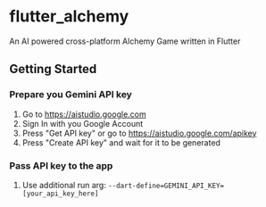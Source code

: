 # flutter_alchemy

An AI powered cross-platform Alchemy Game written in Flutter

## Getting Started

### Prepare you Gemini API key

1. Go to https://aistudio.google.com
2. Sign In with you Google Account
3. Press "Get API key" or go to https://aistudio.google.com/apikey
4. Press "Create API key" and wait for it to be generated

### Pass API key to the app

1. Use additional run arg: `--dart-define=GEMINI_API_KEY=[your_api_key_here]`
